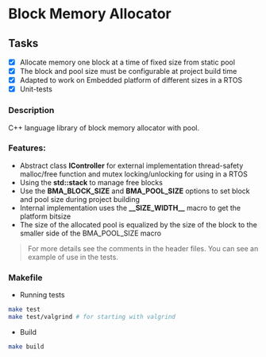 # Block Memory Allocator

## Tasks

- [x] Allocate memory one block at a time of fixed size from static pool
- [x] The block and pool size must be configurable at project build time
- [x] Adapted to work on Embedded platform of different sizes in a RTOS
- [x] Unit-tests

### Description

C++ language library of block memory allocator with pool.

### Features:

- Abstract class **IController** for external implementation thread-safety malloc/free function and mutex locking/unlocking for using in a RTOS
- Using the **std::stack** to manage free blocks
- Use the **BMA_BLOCK_SIZE** and **BMA_POOL_SIZE** options to set block and pool size during project building
- Internal implementation uses the **\_\_SIZE_WIDTH__** macro to get the platform bitsize
- The size of the allocated pool is equalized by the size of the block to the smaller side of the BMA_POOL_SIZE macro

> For more details see the comments in the header files. You can see an example of use in the tests.

### Makefile

- Running tests
``` bash
make test
make test/valgrind # for starting with valgrind
```
- Build
``` bash
make build
```
